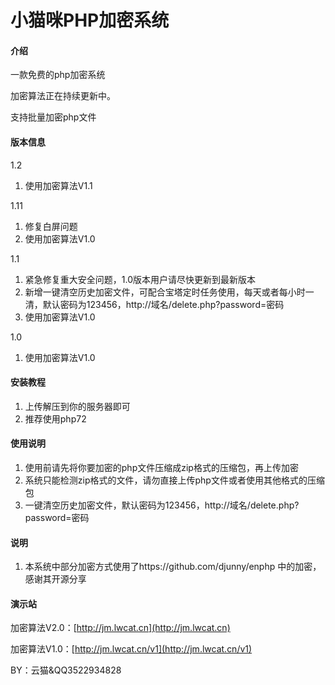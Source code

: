 # 小猫咪PHP加密系统

#### 介绍
  一款免费的php加密系统

  加密算法正在持续更新中。

  支持批量加密php文件

#### 版本信息

1.2
1.  使用加密算法V1.1

1.11
1.  修复白屏问题
2.  使用加密算法V1.0

1.1
1.  紧急修复重大安全问题，1.0版本用户请尽快更新到最新版本
2.  新增一键清空历史加密文件，可配合宝塔定时任务使用，每天或者每小时一清，默认密码为123456，http://域名/delete.php?password=密码
3.  使用加密算法V1.0

1.0  
1.  使用加密算法V1.0


#### 安装教程

1.  上传解压到你的服务器即可
2.  推荐使用php72

#### 使用说明

1.  使用前请先将你要加密的php文件压缩成zip格式的压缩包，再上传加密
2.  系统只能检测zip格式的文件，请勿直接上传php文件或者使用其他格式的压缩包
3.  一键清空历史加密文件，默认密码为123456，http://域名/delete.php?password=密码

#### 说明

1.  本系统中部分加密方式使用了https://github.com/djunny/enphp 中的加密，感谢其开源分享


#### 演示站

  加密算法V2.0：[http://jm.lwcat.cn](http://jm.lwcat.cn)

  加密算法V1.0：[http://jm.lwcat.cn/v1](http://jm.lwcat.cn/v1)

BY：云猫&QQ3522934828
